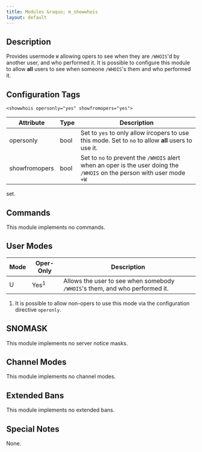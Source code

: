 ```yaml
---
title: Modules &raquo; m_showwhois
layout: default
---
```


## Description

Provides usermode `W` allowing opers to see when they are `/WHOIS`'d by another user, and who performed it. 
It is possible to configure this module to allow **all** users to see when someone `/WHOIS`'s them and who performed it.

## Configuration Tags

`<showwhois opersonly="yes" showfromopers="yes">`

Attribute | Type | Description
--------- | ---- | -----------
opersonly | bool | Set to `yes` to only allow ircopers to use this mode. Set to `no` to allow **all** users to use it.
showfromopers | bool | Set to `no` to prevent the `/WHOIS` alert when an oper is the user doing the `/WHOIS` on the person with user mode `+W`
set.

## Commands

This module implements no commands.

## User Modes

Mode | Oper-Only | Description
---- | --------- | -----------
U | Yes<sup>1</sup> | Allows the user to see when somebody `/WHOIS`'s them, and who performed it.

1) It is possible to allow non-opers to use this mode via the configuration directive `operonly`.

## SNOMASK

This module implements no server notice masks.

## Channel Modes

This module implements no channel modes.

## Extended Bans

This module implements no extended bans.

## Special Notes

None.
